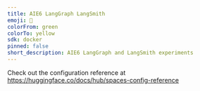 ```yaml
---
title: AIE6 LangGraph LangSmith
emoji: 🐢
colorFrom: green
colorTo: yellow
sdk: docker
pinned: false
short_description: AIE6 LangGraph and LangSmith experiments
---
```


Check out the configuration reference at https://huggingface.co/docs/hub/spaces-config-reference
